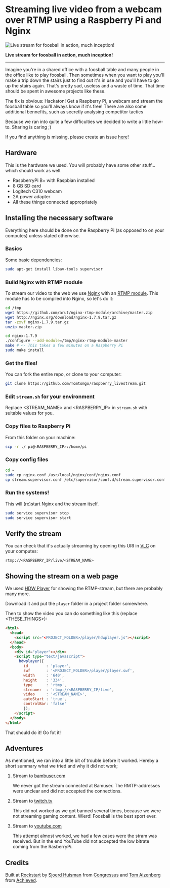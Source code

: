 # Streaming live video from a webcam over RTMP using a Raspberry Pi and Nginx


![Live stream for foosball in action, much inception!](/livestream-working.jpg?raw=true "Live stream for foosball in action, much inception!")

**Live stream for foosball in action, much inception!**

- - - 

Imagine you're in a shared office with a foosball table and many people in the office like to play foosball. Then sometimes when you want to play you'll make a trip down the stairs just to find out it's in use and you'll have to go up the stairs again. That's pretty sad, useless and a waste of time. That time should be spent in awesome projects like these.

The fix is obvious: Hackaton! Get a Raspberry Pi, a webcam and stream the foosball table so you'll always know if it's free! There are also some additional bennefits, such as secretly analysing competitor tactics

Because we ran into quite a few difficulties we decided to write a little how-to. Sharing is caring ;)

If you find anything is missing, please create an issue [here](https://github.com/Tomtomgo/raspberry_livestream/issues)!

## Hardware

This is the hardware we used. You will probably have some other stuff... which should work as well.

- RaspberryPi B+ with Raspbian installed
- 8 GB SD card
- Logitech C310 webcam
- 2A power adapter
- All these things connected appropriately

## Installing the necessary software

Everything here should be done on the Raspberry Pi (as opposed to on your computes) unless stated otherwise. 

### Basics

Some basic dependencies:

```bash
sudo apt-get install libav-tools supervisor
```

### Build Nginx with RTMP module

To stream our video to the web we use [Nginx](http://nginx.org/) with an [RTMP module](https://github.com/arut/nginx-rtmp-module). This module has to be compiled into Nginx, so let's do it:

```bash
cd /tmp
wget https://github.com/arut/nginx-rtmp-module/archive/master.zip
wget http://nginx.org/download/nginx-1.7.9.tar.gz
tar -zxvf nginx-1.7.9.tar.gz
unzip master.zip

cd nginx-1.7.9
./configure --add-module=/tmp/nginx-rtmp-module-master
make # <- This takes a few minutes on a Raspberry Pi
sudo make install
```

### Get the files!

You can fork the entire repo, or clone to your computer:

```bash
git clone https://github.com/Tomtomgo/raspberry_livestream.git
```

### Edit `stream.sh` for your environment

Replace \<STREAM_NAME\> and \<RASPBERRY_IP\> in `stream.sh` with suitable values for you. 

### Copy files to Raspberry Pi

From this folder on your machine:

```bash
scp -r ./ pi@<RASPBERRY_IP>:/home/pi
```

### Copy config files

```bash
cd ~
sudo cp nginx.conf /usr/local/nginx/conf/nginx.conf
cp stream.supervisor.conf /etc/supervisor/conf.d/stream.supervisor.conf 
```

### Run the systems!

This will (re)start Nginx and the stream itself.

```bash
sudo service supervisor stop
sudo service supervisor start
```

## Verify the stream

You can check that it's actually streaming by opening this URI in [VLC](http://www.videolan.org/vlc/index.html) on your computes:

```uri
rtmp://<RASPBERRY_IP/live/<STREAM_NAME> 
```

## Showing the stream on a web page

We used [HDW Player](http://www.hdwplayer.com) for showing the RTMP-stream, but there are probably many more.

Download it and put the `player` folder in a project folder somewhere.

Then to show the video you can do something like this (replace <THESE_THINGS>):

```html
<html>
  <head>
    <script src="<PROJECT_FOLDER>/player/hdwplayer.js"></script>
  </head>
  <body>
    <div id="player"></div>
    <script type="text/javascript">
      hdwplayer({ 
        id        : 'player',
        swf       : '<PROJECT_FOLDER>/player/player.swf',
        width     : '640',
        height    : '334',
        type      : 'rtmp',
        streamer  : 'rtmp://<RASPBERRY_IP/live',
        video     : '<STREAM_NAME>',
        autoStart : 'true',
        controlBar: 'false'
        });
    </script>
  </body>
</html>
```

That should do it! Go fot it!

## Adventures
As mentioned, we ran into a little bit of trouble before it worked. Hereby a short summary what we tried and why it did not work;

1. Stream to [bambuser.com](http://bambuser.com)

   We never got the stream connected  at Bamuser. The RMTP-addresses were unclear and did not accepted the connections.
  
2. Stream to [twitch.tv](http://twitch.tv)

   This did not worked as we got banned several times, because we were not streaming gaming content. Wierd! Foosball is the best sport ever.
   
3. Stream to [youtube.com](http://youtube.com)

   This attempt almost worked, we had a few cases were the stram was received. But in the end YouTube did not accepted the low bitrate coming from the RasberryPi.

## Credits

Built at [Rockstart](http://rockstart.com) by [Sjoerd Huisman](https://github.com/shuisman) from [Congressus](https://www.congressus.nl/) and [Tom Aizenberg](https://github.com/Tomtomgo) from [Achieved](http://achieved.co).
